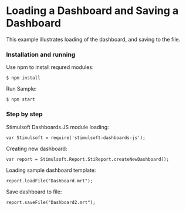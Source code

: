 # Loading a Dashboard and Saving a Dashboard

This example illustrates loading of the dashboard, and saving to the file.

### Installation and running
Use npm to install requred modules:

    $ npm install
    
Run Sample:

    $ npm start

### Step by step
Stimulsoft Dashboards.JS module loading:

    var Stimulsoft = require('stimulsoft-dashboards-js');

Creating new dashboard:

    var report = Stimulsoft.Report.StiReport.createNewDashboard();

Loading sample dashboard template:

    report.loadFile("Dashboard.mrt");

Save dashboard to file:

    report.saveFile("Dashboard2.mrt");
